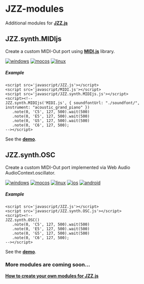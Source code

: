 # JZZ-modules

Additional modules for [**JZZ.js**](https://github.com/jazz-soft/JZZ)

## JZZ.synth.MIDIjs

Create a custom MIDI-Out port using [**MIDI.js**](https://github.com/mudcube/MIDI.js) library.

[![windows](http://jazz-soft.github.io/img/windows.jpg)](http://jazz-soft.github.io/modules/midijs)
[![mocos](http://jazz-soft.github.io/img/macos.jpg)](http://jazz-soft.github.io/modules/midijs)
[![linux](http://jazz-soft.github.io/img/linux.jpg)](http://jazz-soft.github.io/modules/midijs)

##### Example

    <script src='javascript/JZZ.js'></script>
    <script src='javascript/MIDI.js'></script>
    <script src='javascript/JZZ.synth.MIDIjs.js'></script>
    <script><!--
    JZZ.synth.MIDIjs('MIDI.js', { soundfontUrl: "./soundfont/", instrument: "acoustic_grand_piano" })
       .note(0, 'C5', 127, 500).wait(500)
       .note(0, 'E5', 127, 500).wait(500)
       .note(0, 'G5', 127, 500).wait(500)
       .note(0, 'C6', 127, 500);
    --></script>

See the [**demo**](http://jazz-soft.github.io/modules/midijs).

## JZZ.synth.OSC

Create a custom MIDI-Out port implemented via Web Audio AudioContext.oscillator.

[![windows](http://jazz-soft.github.io/img/windows.jpg)](http://jazz-soft.github.io/modules/osc)
[![mocos](http://jazz-soft.github.io/img/macos.jpg)](http://jazz-soft.github.io/modules/osc)
[![linux](http://jazz-soft.github.io/img/linux.jpg)](http://jazz-soft.github.io/modules/osc)
[![ios](http://jazz-soft.github.io/img/ios.jpg)](http://jazz-soft.github.io/modules/osc)
[![android](http://jazz-soft.github.io/img/android.jpg)](http://jazz-soft.github.io/modules/osc)

##### Example

    <script src='javascript/JZZ.js'></script>
    <script src='javascript/JZZ.synth.OSC.js'></script>
    <script><!--
    JZZ.synth.OSC()
       .note(0, 'C5', 127, 500).wait(500)
       .note(0, 'E5', 127, 500).wait(500)
       .note(0, 'G5', 127, 500).wait(500)
       .note(0, 'C6', 127, 500);
    --></script>

See the [**demo**](http://jazz-soft.github.io/modules/osc).

### More modules are coming soon...

[**How to create your own modules for JZZ.js**](http://jazz-soft.net/doc/JZZ/modules.html)